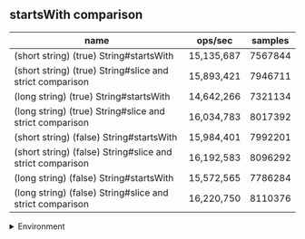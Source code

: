 ## startsWith comparison

|name|ops/sec|samples|
|-|-|-|
|(short string) (true) String#startsWith|15,135,687|7567844|
|(short string) (true) String#slice and strict comparison|15,893,421|7946711|
|(long string) (true) String#startsWith|14,642,266|7321134|
|(long string) (true) String#slice and strict comparison|16,034,783|8017392|
|(short string) (false) String#startsWith|15,984,401|7992201|
|(short string) (false) String#slice and strict comparison|16,192,583|8096292|
|(long string) (false) String#startsWith|15,572,565|7786284|
|(long string) (false) String#slice and strict comparison|16,220,750|8110376|


<details>
<summary>Environment</summary>

* __Machine:__ linux x64 | 4 vCPUs | 15.2GB Mem
* __Run:__ Mon Jun 24 2024 01:54:04 GMT+0000 (Coordinated Universal Time)
</details>

<!--
{"environment":{"platform":"linux","arch":"x64","cpus":4,"totalMemory":15.245216369628906},"benchmarks":[{"name":"(short string) (true) String#startsWith","opsSec":15135687.999987267,"samples":7567844},{"name":"(short string) (true) String#slice and strict comparison","opsSec":15893421.872821676,"samples":7946711},{"name":"(long string) (true) String#startsWith","opsSec":14642266.155059405,"samples":7321134},{"name":"(long string) (true) String#slice and strict comparison","opsSec":16034783.839703793,"samples":8017392},{"name":"(short string) (false) String#startsWith","opsSec":15984401.296684245,"samples":7992201},{"name":"(short string) (false) String#slice and strict comparison","opsSec":16192583.708324034,"samples":8096292},{"name":"(long string) (false) String#startsWith","opsSec":15572565.53949087,"samples":7786284},{"name":"(long string) (false) String#slice and strict comparison","opsSec":16220750.37811018,"samples":8110376}]}-->

